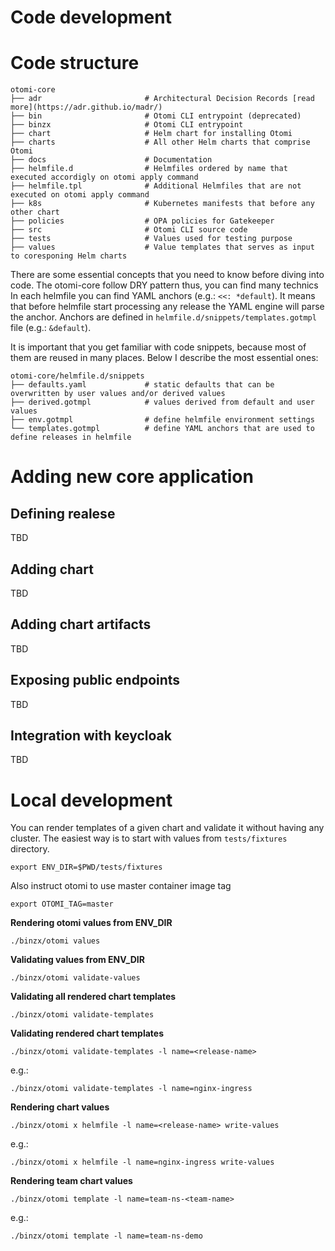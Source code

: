 # Code development

# Code structure

```
otomi-core
├── adr                       # Architectural Decision Records [read more](https://adr.github.io/madr/)
├── bin                       # Otomi CLI entrypoint (deprecated)
├── binzx                     # Otomi CLI entrypoint
├── chart                     # Helm chart for installing Otomi
├── charts                    # All other Helm charts that comprise Otomi
├── docs                      # Documentation
├── helmfile.d                # Helmfiles ordered by name that executed accordigly on otomi apply command
├── helmfile.tpl              # Additional Helmfiles that are not executed on otomi apply command
├── k8s                       # Kubernetes manifests that before any other chart
├── policies                  # OPA policies for Gatekeeper
├── src                       # Otomi CLI source code
├── tests                     # Values used for testing purpose
├── values                    # Value templates that serves as input to coresponing Helm charts
```

There are some essential concepts that you need to know before diving into code. The otomi-core follow DRY pattern thus, you can find many technics
In each helmfile you can find YAML anchors (e.g.: `<<: *default`). It means that before helmfile start processing any release the YAML engine will parse the anchor. Anchors are defined in `helmfile.d/snippets/templates.gotmpl` file (e.g.: `&default`).

It is important that you get familiar with code snippets, because most of them are reused in many places. Below I describe the most essential ones:

```
otomi-core/helmfile.d/snippets
├── defaults.yaml             # static defaults that can be overwritten by user values and/or derived values
├── derived.gotmpl            # values derived from default and user values
├── env.gotmpl                # define helmfile environment settings
└── templates.gotmpl          # define YAML anchors that are used to define releases in helmfile
```

# Adding new core application

## Defining realese

TBD

## Adding chart

TBD

## Adding chart artifacts

TBD

## Exposing public endpoints

TBD

## Integration with keycloak

TBD

# Local development

You can render templates of a given chart and validate it without having any cluster.
The easiest way is to start with values from `tests/fixtures` directory.

```
export ENV_DIR=$PWD/tests/fixtures
```

Also instruct otomi to use master container image tag

```
export OTOMI_TAG=master
```

**Rendering otomi values from ENV_DIR**

```
./binzx/otomi values
```

**Validating values from ENV_DIR**

```
./binzx/otomi validate-values
```

**Validating all rendered chart templates**

```
./binzx/otomi validate-templates
```

**Validating rendered chart templates**

```
./binzx/otomi validate-templates -l name=<release-name>
```

e.g.:

```
./binzx/otomi validate-templates -l name=nginx-ingress
```

**Rendering chart values**

```
./binzx/otomi x helmfile -l name=<release-name> write-values
```

e.g.:

```
./binzx/otomi x helmfile -l name=nginx-ingress write-values
```

**Rendering team chart values**

```
./binzx/otomi template -l name=team-ns-<team-name>
```

e.g.:

```
./binzx/otomi template -l name=team-ns-demo
```
